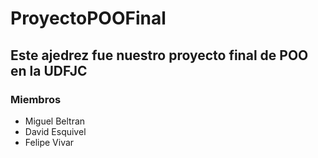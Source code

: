 # ProyectoPOOFinal
## Este ajedrez fue nuestro proyecto final de POO en la UDFJC
### Miembros

* Miguel Beltran 
* David Esquivel 
* Felipe Vivar
